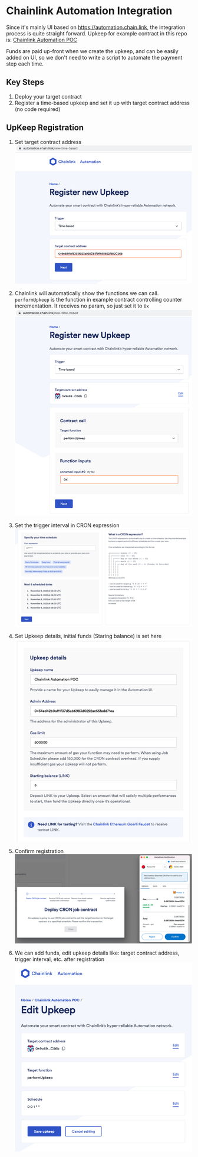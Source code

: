 # Chainlink Automation Integration

Since it's mainly UI based on https://automation.chain.link, the integration process is quite straight forward. Upkeep for example contract in this repo is: [Chainlink Automation POC](https://automation.chain.link/goerli/40823493879287237498829783646478093585123121655655608779267186926527689458155)

Funds are paid up-front when we create the upkeep, and can be easily added on UI, so we don't need to write a script to automate the payment step each time.

## Key Steps

1. Deploy your target contract
2. Register a time-based upkeep and set it up with target contract address (no code required)

## UpKeep Registration

1. Set target contract address
   ![register-upkeep-01](./images/register-upkeep-01.png)

2. Chainlink will automatically show the functions we can call. `performUpkeep` is the function in example contract controlling counter incrementation. It receives no param, so just set it to `0x`
   ![register-upkeep-02](./images/register-upkeep-02.png)

3. Set the trigger interval in CRON expression
   ![register-upkeep-03](./images/register-upkeep-03.png)

4. Set Upkeep details, initial funds (Staring balance) is set here
   ![register-upkeep-04](./images/register-upkeep-04.png)

5. Confirm registration
   ![register-upkeep-05](./images/register-upkeep-05.png)

6. We can add funds, edit upkeep details like: target contract address, trigger interval, etc. after registration
   ![register-upkeep-06](./images/register-upkeep-06.png)
